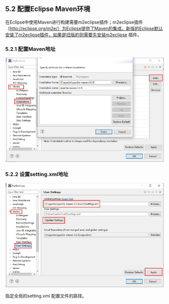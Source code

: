 ## 5.2 配置Eclipse Maven环境

在Eclipse中使用Maven进行构建需要m2eclipse插件；m2eclipse插件（http://eclipse.org/m2e/）为Eclipse提供了Maven的集成。新版的Eclipse默认安装了m2eclipse插件，如果是旧版的则需要先安装m2eclipse 插件。  

### 5.2.1 配置Maven地址

![配置Maven地址](images/eclipsepeizhimavendizhi.png) 
 
### 5.2.2 设置setting.xml地址

![配置Maven地址](images/shezhisettingxmldizhi.png) 
 
指定全局的setting.xml 配置文件的路径。
